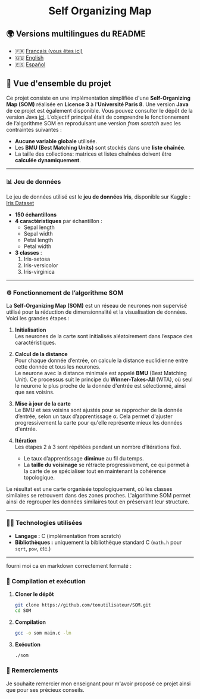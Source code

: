 <center>
   <h1> Self Organizing Map </h1>
</center>

## 🌍 Versions multilingues du README

- 🇫🇷 [Français (vous êtes ici)](#)
- 🇬🇧 [English](./README.md)
- 🇪🇸 [Español](./README.es.md)

## 📘 Vue d'ensemble du projet

Ce projet consiste en une implémentation simplifiée d'une **Self-Organizing Map (SOM)** réalisée en **Licence 3** à l'**Université Paris 8**. Une version **Java** de ce projet est également disponible. Vous pouvez consulter le dépôt de la version Java [ici](https://github.com/Fab16BSB/SOM_JAVA). L’objectif principal était de comprendre le fonctionnement de l’algorithme SOM en reproduisant une version *from scratch* avec les contraintes suivantes :

- **Aucune variable globale** utilisée.  
- Les **BMU (Best Matching Units)** sont stockés dans une **liste chaînée**.  
- La taille des collections: matrices et listes chaînées doivent être **calculée dynamiquement**.  

---

### 📊 Jeu de données

Le jeu de données utilisé est le **jeu de données Iris**, disponible sur Kaggle :  
[Iris Dataset](https://www.kaggle.com/uciml/iris)

- **150 échantillons**  
- **4 caractéristiques** par échantillon :  
  - Sepal length  
  - Sepal width  
  - Petal length  
  - Petal width  
- **3 classes** :  
  1. Iris-setosa  
  2. Iris-versicolor  
  3. Iris-virginica  

---

### ⚙️ Fonctionnement de l’algorithme SOM

La **Self-Organizing Map (SOM)** est un réseau de neurones non supervisé utilisé pour la réduction de dimensionnalité et la visualisation de données. Voici les grandes étapes :

1. **Initialisation**  
   Les neurones de la carte sont initialisés aléatoirement dans l’espace des caractéristiques.  

2. **Calcul de la distance**  
   Pour chaque donnée d’entrée, on calcule la distance euclidienne entre cette donnée et tous les neurones.  
   Le neurone avec la distance minimale est appelé **BMU** (Best Matching Unit). Ce processus suit le principe du **Winner-Takes-All** (WTA), où seul le neurone le plus proche de la donnée d'entrée est sélectionné, ainsi que ses voisins.

3. **Mise à jour de la carte**  
   Le BMU et ses voisins sont ajustés pour se rapprocher de la donnée d’entrée, selon un taux d’apprentissage α. Cela permet d'ajuster progressivement la carte pour qu'elle représente mieux les données d'entrée.

4. **Itération**  
   Les étapes 2 à 3 sont répétées pendant un nombre d’itérations fixé.  
   - Le taux d’apprentissage **diminue** au fil du temps.  
   - La **taille du voisinage** se rétracte progressivement, ce qui permet à la carte de se spécialiser tout en maintenant la cohérence topologique.

Le résultat est une carte organisée topologiquement, où les classes similaires se retrouvent dans des zones proches. L'algorithme SOM permet ainsi de regrouper les données similaires tout en préservant leur structure.

---

### 🧑‍💻 Technologies utilisées

- **Langage :** C (implémentation from scratch)  
- **Bibliothèques :** uniquement la bibliothèque standard C (`math.h` pour `sqrt`, `pow`, etc.)

---

fourni moi ca en markdown correctement formaté :

### 📝 Compilation et exécution

1. **Cloner le dépôt**

   ```bash
   git clone https://github.com/tonutilisateur/SOM.git
   cd SOM
   ```

2. **Compilation**

   ```bash
   gcc -o som main.c -lm
   ```

3. **Exécution**

   ```bash
   ./som
   ````

### 🙌 Remerciements
Je souhaite remercier mon enseignant pour m'avoir proposé ce projet ainsi que pour ses précieux conseils.